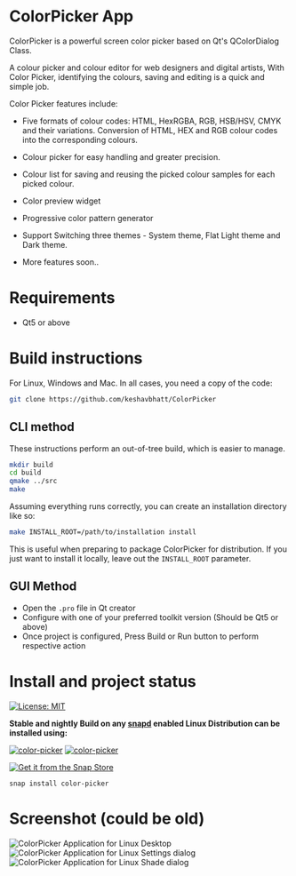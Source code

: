 # ColorPicker App
ColorPicker is a powerful screen color picker based on Qt's QColorDialog Class.

A colour picker and colour editor for web designers and digital artists, With Color Picker, identifying the colours, saving and editing is a quick and simple job.

Color Picker features include:

* Five formats of colour codes: HTML, HexRGBA, RGB, HSB/HSV, CMYK and their variations. Conversion of HTML, HEX and RGB colour codes into the corresponding colours.
* Colour picker for easy handling and greater precision.
* Colour list for saving and reusing the picked colour samples for each picked colour.
* Color preview widget
* Progressive color pattern generator 
* Support Switching three themes - System theme, Flat Light theme and Dark theme.

* More features soon..

# Requirements

* Qt5 or above

# Build instructions

For Linux, Windows and Mac. In all cases, you need a copy of the code:

```sh
git clone https://github.com/keshavbhatt/ColorPicker
```

## CLI method

These instructions perform an out-of-tree build, which is easier to manage.

```sh
mkdir build
cd build
qmake ../src
make
```

Assuming everything runs correctly, you can create an installation directory like so:

```sh
make INSTALL_ROOT=/path/to/installation install
```

This is useful when preparing to package ColorPicker for distribution.
If you just want to install it locally, leave out the `INSTALL_ROOT` parameter.

## GUI Method

* Open the `.pro` file in Qt creator
* Configure with one of your preferred toolkit version (Should be Qt5 or above)
* Once project is configured, Press Build or Run button to perform respective action

# Install and project status

 [![License: MIT](https://img.shields.io/badge/License-MIT-yellow.svg)](https://opensource.org/licenses/MIT)

﻿**Stable and nightly Build on any [snapd](https://docs.snapcraft.io/installing-snapd) enabled Linux Distribution can be installed using:**

﻿[![color-picker](https://snapcraft.io//color-picker/badge.svg)](https://snapcraft.io/olivia) [![color-picker](https://snapcraft.io//color-picker/trending.svg?name=0)](https://snapcraft.io/color-picker)

[![Get it from the Snap Store](https://snapcraft.io/static/images/badges/en/snap-store-black.svg)](https://snapcraft.io/color-picker)

    snap install color-picker


# Screenshot (could be old)
![ColorPicker Application for Linux Desktop](https://github.com/keshavbhatt/ColorPicker/blob/master/screenshots/1.jpg?raw=true)
![ColorPicker Application for Linux Settings dialog](https://github.com/keshavbhatt/ColorPicker/blob/master/screenshots/2.jpg?raw=true)
![ColorPicker Application for Linux Shade dialog](https://github.com/keshavbhatt/ColorPicker/blob/master/screenshots/3.jpg?raw=true)
